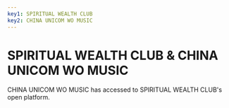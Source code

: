 ```yaml
---
key1: SPIRITUAL WEALTH CLUB
key2: CHINA UNICOM WO MUSIC
---
```

# SPIRITUAL WEALTH CLUB & CHINA UNICOM WO MUSIC
CHINA UNICOM WO MUSIC has accessed to SPIRITUAL WEALTH CLUB's open platform.